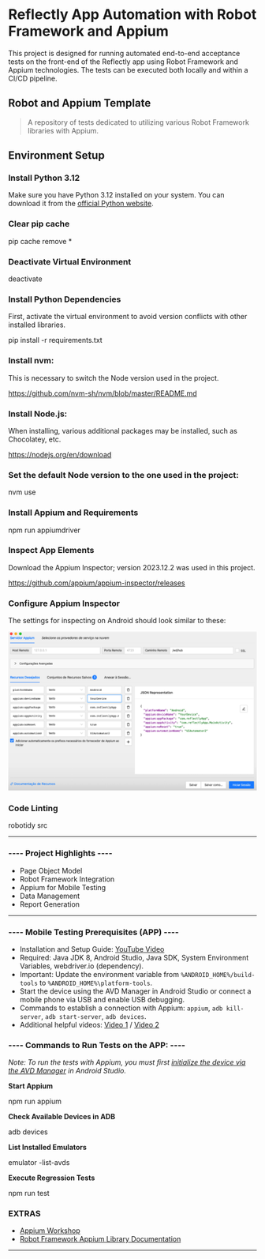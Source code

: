 # Reflectly App Automation with Robot Framework and Appium

This project is designed for running automated end-to-end acceptance tests on the front-end of the Reflectly app using Robot Framework and Appium technologies. The tests can be executed both locally and within a CI/CD pipeline.

## Robot and Appium Template
> A repository of tests dedicated to utilizing various Robot Framework libraries with Appium.

## Environment Setup

### Install Python 3.12

Make sure you have Python 3.12 installed on your system. You can download it from the [official Python website](https://www.python.org/).

### Clear pip cache

pip cache remove *


### Deactivate Virtual Environment

deactivate


### Install Python Dependencies
First, activate the virtual environment to avoid version conflicts with other installed libraries.

pip install -r requirements.txt


### Install nvm:
This is necessary to switch the Node version used in the project.

https://github.com/nvm-sh/nvm/blob/master/README.md


### Install Node.js:
When installing, various additional packages may be installed, such as Chocolatey, etc.

https://nodejs.org/en/download


### Set the default Node version to the one used in the project:

nvm use


### Install Appium and Requirements

npm run appiumdriver


### Inspect App Elements
Download the Appium Inspector; version 2023.12.2 was used in this project.

https://github.com/appium/appium-inspector/releases


### Configure Appium Inspector
The settings for inspecting on Android should look similar to these:

![Appium Inspector Config](./documentation/inspector.png)

### Code Linting

robotidy src


---

### ---- Project Highlights ----

- Page Object Model
- Robot Framework Integration
- Appium for Mobile Testing
- Data Management
- Report Generation

---

### ---- Mobile Testing Prerequisites (APP) ----
- Installation and Setup Guide: [YouTube Video](https://www.youtube.com/watch?v=W5hcHbzTjOc)
- Required: Java JDK 8, Android Studio, Java SDK, System Environment Variables, webdriver.io (dependency).
- Important: Update the environment variable from `%ANDROID_HOME%/build-tools` to `%ANDROID_HOME%\platform-tools`.
- Start the device using the AVD Manager in Android Studio or connect a mobile phone via USB and enable USB debugging.
- Commands to establish a connection with Appium: `appium`, `adb kill-server`, `adb start-server`, `adb devices`.
- Additional helpful videos: [Video 1](https://www.youtube.com/watch?v=QYT0_qgkiCw) / [Video 2](https://www.youtube.com/watch?v=0a5NAJjUBbA)

### ---- Commands to Run Tests on the APP: ----

*Note: To run the tests with Appium, you must first <u>initialize the device via the AVD Manager</u> in Android Studio.*

**Start Appium**

npm run appium


**Check Available Devices in ADB**

adb devices


**List Installed Emulators**

emulator -list-avds


**Execute Regression Tests**

npm run test


### EXTRAS
- [Appium Workshop](https://eliasnogueira.github.io/appium-workshop/)
- [Robot Framework Appium Library Documentation](https://serhatbolsu.github.io/robotframework-appiumlibrary/AppiumLibrary.html#Open%20Application)

---
